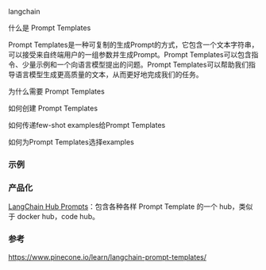 langchain





什么是 Prompt Templates

Prompt Templates是一种可复制的生成Prompt的方式，它包含一个文本字符串，可以接受来自终端用户的一组参数并生成Prompt。Prompt Templates可以包含指令、少量示例和一个向语言模型提出的问题。Prompt Templates可以帮助我们指导语言模型生成更高质量的文本，从而更好地完成我们的任务。




为什么需要 Prompt Templates

如何创建 Prompt Templates

如何传递few-shot examples给Prompt Templates

如何为Prompt Templates选择examples



### 示例





### 产品化

[LangChain Hub Prompts](https://huggingface.co/LangChainHub-Prompts)：包含各种各样 Prompt Template 的一个 hub，类似于 docker hub，code hub。





### 参考

https://www.pinecone.io/learn/langchain-prompt-templates/